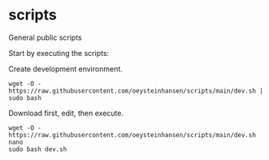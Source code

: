 # scripts
General public scripts

Start by executing the scripts:

Create development environment.
```
wget -O - https://raw.githubusercontent.com/oeysteinhansen/scripts/main/dev.sh | sudo bash
```

Download first, edit, then execute.
```
wget -O - https://raw.githubusercontent.com/oeysteinhansen/scripts/main/dev.sh
nano
sudo bash dev.sh
```
